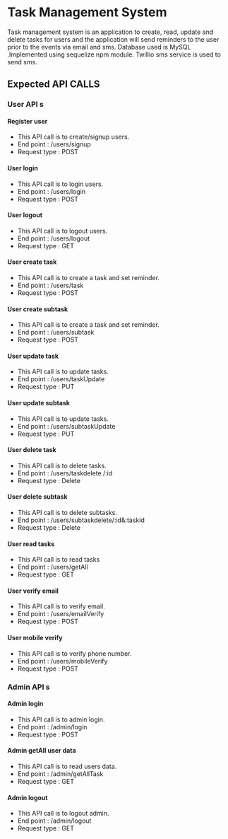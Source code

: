 
# Task Management System
Task management system is an application to create, read, update and delete tasks for users and the application will send 
reminders to the user prior to the events via email and sms. Database used is MySQL .Implemented using sequelize npm module.
Twillio sms service is used to send sms.

## Expected API CALLS


### User API s

#### Register user
- This API call is to create/signup users.
- End point : /users/signup 
- Request type : POST


#### User login
- This API call is to login users.
- End point : /users/login 
- Request type : POST


#### User logout
- This API call is to logout users.
- End point : /users/logout 
- Request type : GET


#### User create task
- This API call is to create a task and set reminder.
- End point : /users/task 
- Request type : POST

#### User create subtask
- This API call is to create a task and set reminder.
- End point : /users/subtask 
- Request type : POST

#### User update task
- This API call is to update tasks.
- End point : /users/taskUpdate 
- Request type : PUT

#### User update subtask
- This API call is to update tasks.
- End point : /users/subtaskUpdate 
- Request type : PUT

#### User delete task
- This API call is to delete tasks.
- End point : /users/taskdelete /:id
- Request type : Delete

#### User delete subtask
- This API call is to delete subtasks.
- End point : /users/subtaskdelete/:id&:taskid
- Request type : Delete

#### User read tasks
- This API call is to read tasks
- End point : /users/getAll 
- Request type : GET

#### User verify email
- This API call is to verify email.
- End point : /users/emailVerify 
- Request type : POST

#### User mobile verify
- This  API call is to verify phone number.
- End point : /users/mobileVerify 
- Request type : POST
  


### Admin API s


#### Admin login
- This API call is to admin login.
- End point : /admin/login 
- Request type : POST

#### Admin getAll user data
- This API call is to read users data.
- End point : /admin/getAllTask 
- Request type : GET

#### Admin logout
- This API call is to logout admin.
- End point : /admin/logout 
- Request type : GET

